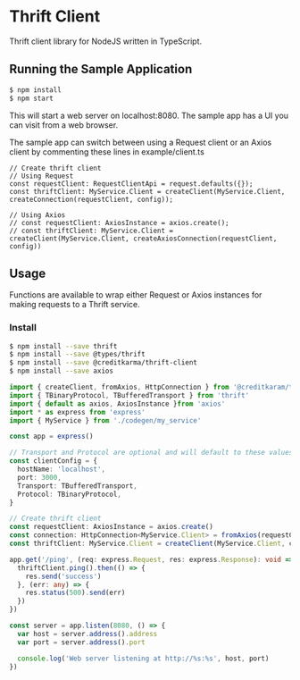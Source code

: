 # Thrift Client

Thrift client library for NodeJS written in TypeScript.


## Running the Sample Application

```sh
$ npm install
$ npm start
```

This will start a web server on localhost:8080. The sample app has a UI you can visit from a web browser.

The sample app can switch between using a Request client or an Axios client by commenting these lines in example/client.ts

```
// Create thrift client
// Using Request
const requestClient: RequestClientApi = request.defaults({});
const thriftClient: MyService.Client = createClient(MyService.Client, createConnection(requestClient, config));

// Using Axios
// const requestClient: AxiosInstance = axios.create();
// const thriftClient: MyService.Client = createClient(MyService.Client, createAxiosConnection(requestClient, config))
```

## Usage

Functions are available to wrap either Request or Axios instances for making requests to a Thrift service.

### Install

```sh
$ npm install --save thrift
$ npm install --save @types/thrift
$ npm install --save @creditkarma/thrift-client
$ npm install --save axios
```

```typescript
import { createClient, fromAxios, HttpConnection } from '@creditkaram/thrift-client'
import { TBinaryProtocol, TBufferedTransport } from 'thrift'
import { default as axios, AxiosInstance }from 'axios'
import * as express from 'express'
import { MyService } from './codegen/my_service'

const app = express()

// Transport and Protocol are optional and will default to these values
const clientConfig = {
  hostName: 'localhost',
  port: 3000,
  Transport: TBufferedTransport,
  Protocol: TBinaryProtocol,
}

// Create thrift client
const requestClient: AxiosInstance = axios.create()
const connection: HttpConnection<MyService.Client> = fromAxios(requestClient, clientConfig)
const thriftClient: MyService.Client = createClient(MyService.Client, connection)

app.get('/ping', (req: express.Request, res: express.Response): void => {
  thriftClient.ping().then(() => {
    res.send('success')
  }, (err: any) => {
    res.status(500).send(err)
  })
})

const server = app.listen(8080, () => {
  var host = server.address().address
  var port = server.address().port

  console.log('Web server listening at http://%s:%s', host, port)
})
```
